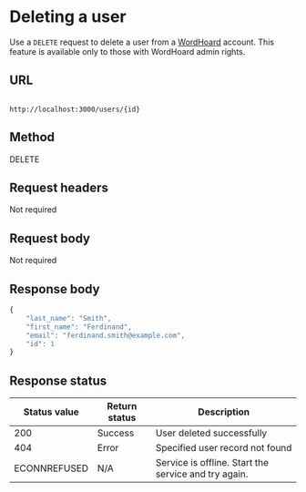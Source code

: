 
# Deleting a user

Use a `DELETE` request to delete a user from a [WordHoard](../../overview.md) account. This feature is available only to those with WordHoard admin rights.

## URL

```shell

http://localhost:3000/users/{id}

```

## Method

DELETE

## Request headers

Not required

## Request body

Not required

## Response body

```js
{
    "last_name": "Smith",
    "first_name": "Ferdinand",
    "email": "ferdinand.smith@example.com",
    "id": 1
}
```

## Response status

| Status value | Return status | Description |
| ------------ | ------------- | ----------- |
| 200 | Success | User deleted successfully |
| 404 | Error | Specified user record not found |
| ECONNREFUSED | N/A | Service is offline. Start the service and try again. |
